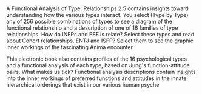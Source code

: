 # 

A Functional Analysis of Type: Relationships 2.5 contains insights toward understanding how the various types interact. You select (Type by Type) any of 256 possible combinations of types to see a diagram of the functional relationship and a description of one of 16 families of type relationships. How do INFPs and ESFJs relate? Select these types and read about Cohort relationships. ENTJ and ISFP? Select them to see the graphic inner workings of the fascinating Anima encounter.
 
This electronic book also contains profiles of the 16 psychological types and a functional analysis of each type, based on Jung's function-attitude pairs. What makes us tick? Functional analysis descriptions contain insights into the inner workings of preferred functions and attitudes in the innate hierarchical orderings that exist in our various human psyche


